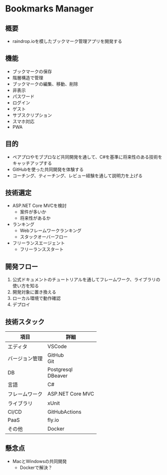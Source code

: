 # Bookmarks Manager

## 概要

- raindrop.ioを模したブックマーク管理アプリを開発する

## 機能

- ブックマークの保存
- 階層構造で管理
- ブックマークの編集、移動、削除
- 非表示
- パスワード
- ログイン
- ゲスト
- サブスクリプション
- スマホ対応
- PWA

## 目的

- ペアプロやモブプロなど共同開発を通して、C#を基準に将来性のある技術をキャッチアップする
- GitHubを使った共同開発を体験する
- コーチング、ティーチング、レビュー経験を通して説明力を上げる

## 技術選定

- ASP.NET Core MVCを検討
  - 案件が多いか
  - 将来性があるか
- ランキング
  - Webフレームワークランキング
  - スタックオーバーフロー
- フリーランスエージェント
  - フリーランススタート

## 開発フロー

1. 公式ドキュメントのチュートリアルを通してフレームワーク、ライブラリの使い方を知る
1. 開発対象に置き換える
1. ローカル環境で動作確認
1. デプロイ

## 技術スタック

| 項目           | 詳細                   |
| -------------- | ---------------------- |
| エディタ       | VSCode                 |
| バージョン管理 | GitHub</br>Git         |
| DB             | Postgresql</br>DBeaver |
| 言語           | C#                     |
| フレームワーク | ASP.NET Core MVC       |
| ライブラリ     | xUnit                  |
| CI/CD          | GitHubActions          |
| PaaS           | fly.io                 |
| その他         | Docker                 |

## 懸念点

- MacとWindowsの共同開発
  - Dockerで解決？
